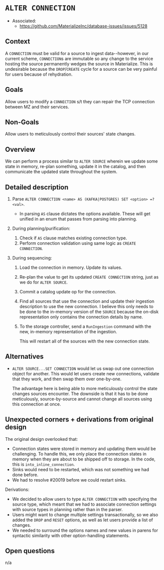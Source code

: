 # `ALTER CONNECTION`

-   Associated:
    -   https://github.com/MaterializeInc/database-issues/issues/5128

## Context

A `CONNECTION` must be valid for a source to ingest data--however, in our
current scheme, `CONNECTION`s are immutable so any change to the service hosting
the source permanently wedges the source in Materialize. This is undesirable
because the `DROP`/`CREATE` cycle for a source can be very painful for users
because of rehydration.

## Goals

Allow users to modify a `CONNECTION` s/t they can repair the TCP connection
between MZ and their services.

## Non-Goals

Allow users to meticulously control their sources' state changes.

## Overview

We can perform a process similar to `ALTER SOURCE` wherein we update some state
in memory, re-plan something, update it in the catalog, and then communicate the
updated state throughout the system.

## Detailed description

1. Parse `ALTER CONNECTION <name> AS (KAFKA|POSTGRES) SET <option> =? <val>`.
    - In parsing `AS` clause dictates the options available. These will get
      unified in an enum that passes from parsing into planning.
1. During planning/purification:
    1. Check if `AS` clause matches existing connection type.
    1. Perform connection validation using same logic as `CREATE CONNECTION`.
1. During sequencing:

    1. Load the connection in memory. Update its values.
    1. Re-plan the value to get its updated `CREATE CONNECTION` string, just as
       we do for `ALTER SOURCE`.
    1. Commit a catalog update op for the connection.
    1. Find all sources that use the connection and update their ingestion
       description to use the new connection. I believe this only needs to be
       done to the in-memory version of the `SOURCE` because the on-disk
       representation only contains the connection details by name.
    1. To the storage controller, send a `RunIngestion` command with the new,
       in-memory representation of the ingestion.

        This will restart all of the sources with the new connection state.

## Alternatives

-   `ALTER SOURCE...SET CONNECTION` would let us swap out one connection object
    for another. This would let users create new connections, validate that they
    work, and then swap them over one-by-one.

    The advantage here is being able to more meticulously control the state
    changes sources encounter. The downside is that it has to be done
    meticulously, source-by-source and cannot change all sources using this
    connection at once.

## Unexpected corners + derivations from original design

The original design overlooked that:

-   Connection states were stored in memory and updating them would be
    challenging. To handle this, we only place the connection states in memory
    when they are about to be shipped off to storage. In the code, this is
    `into_inline_connection`.
-   Sinks would need to be restarted, which was not something we had done before.
-   We had to resolve #20019 before we could restart sinks.

Derivations:

-   We decided to allow users to type `ALTER CONNECTION` with specifying the
    source type, which meant that we had to associate connection settings with
    source types in planning rather than in the parser.
-   Users might want to change multiple settings transactionally, so we also
    added the `DROP` and `RESET` options, as well as let users provide a list of
    changes.
-   We needed to surround the options names and new values in parens for
    syntactic similarity with other option-handling statements.

## Open questions

n/a
